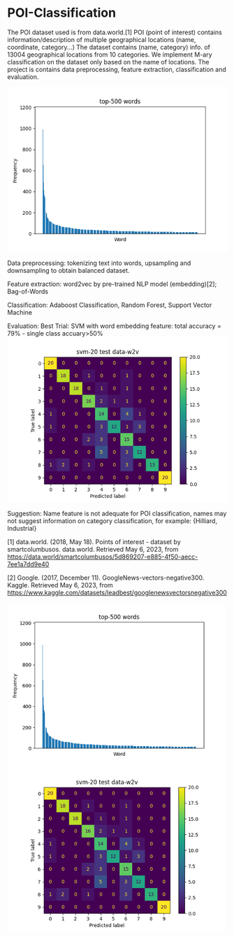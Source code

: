 # POI-Classification 
The POI dataset used is from data.world.[1] POI (point of interest) contains information/description of multiple geographical locations (name, coordinate, category...)
The dataset contains (name, category) info. of 13004 geographical locations from 10 categories. We implement M-ary classification on the dataset only based on the name of locations. The project is contains data preprocessing, feature extraction, classification and evaluation.


![Confusion Matrix](https://github.com/LCJ-CMU/POI-Classification/blob/main/result/word%20frequency.png)


Data preprocessing: tokenizing text into words, upsampling and downsampling to obtain balanced dataset.

Feature extraction: word2vec by pre-trained NLP model (embedding)[2]; Bag-of-Words

Classification: Adaboost Classification, Random Forest, Support Vector Machine

Evaluation: Best Trial: SVM with word embedding feature: total accuracy = 79% - single class accuary>50%
![Confusion Matrix](https://github.com/LCJ-CMU/POI-Classification/blob/main/result/cm_svm_e.png)


Suggestion: Name feature is not adequate for POI classification, names may not suggest information on category classification, for example: {Hilliard, Industrial}

[1] data.world. (2018, May 18). Points of interest - dataset by smartcolumbusos. data.world. Retrieved May 6, 2023, from https://data.world/smartcolumbusos/5d869207-e885-4f50-aecc-7ee1a7dd9e40 

[2] Google. (2017, December 11). GoogleNews-vectors-negative300. Kaggle. Retrieved May 6, 2023, from https://www.kaggle.com/datasets/leadbest/googlenewsvectorsnegative300 

<img src="https://github.com/LCJ-CMU/POI-Classification/blob/main/result/word%20frequency.png" alt="alt text" width="500">
<img src="https://github.com/LCJ-CMU/POI-Classification/blob/main/result/cm_svm_e.png" alt="alt text" width="500">
